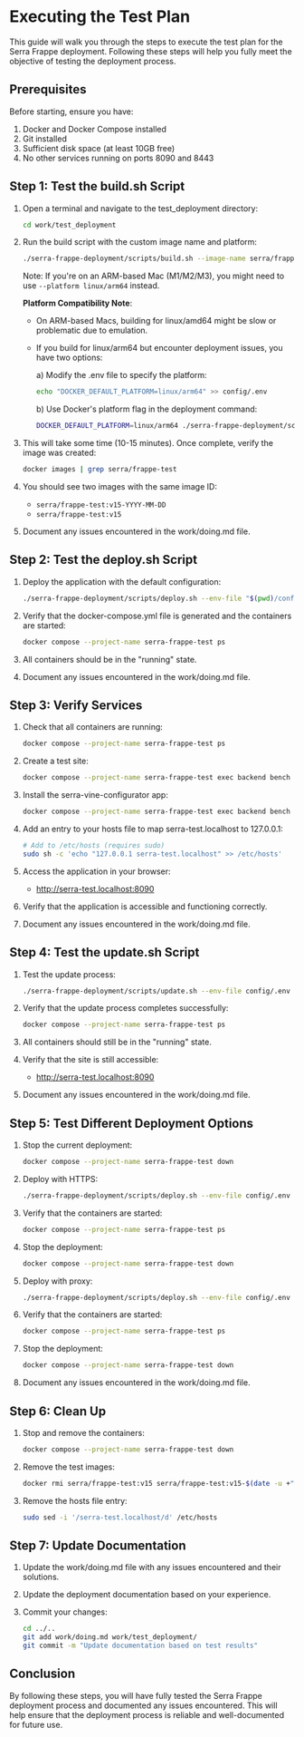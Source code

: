 # Executing the Test Plan

This guide will walk you through the steps to execute the test plan for the Serra Frappe deployment. Following these steps will help you fully meet the objective of testing the deployment process.

## Prerequisites

Before starting, ensure you have:

1. Docker and Docker Compose installed
2. Git installed
3. Sufficient disk space (at least 10GB free)
4. No other services running on ports 8090 and 8443

## Step 1: Test the build.sh Script

1. Open a terminal and navigate to the test_deployment directory:

   ```bash
   cd work/test_deployment
   ```

2. Run the build script with the custom image name and platform:

   ```bash
   ./serra-frappe-deployment/scripts/build.sh --image-name serra/frappe-test --platform linux/amd64
   ```

   Note: If you're on an ARM-based Mac (M1/M2/M3), you might need to use `--platform linux/arm64` instead.

   **Platform Compatibility Note**:
   - On ARM-based Macs, building for linux/amd64 might be slow or problematic due to emulation.
   - If you build for linux/arm64 but encounter deployment issues, you have two options:

     a) Modify the .env file to specify the platform:
     ```bash
     echo "DOCKER_DEFAULT_PLATFORM=linux/arm64" >> config/.env
     ```

     b) Use Docker's platform flag in the deployment command:
     ```bash
     DOCKER_DEFAULT_PLATFORM=linux/arm64 ./serra-frappe-deployment/scripts/deploy.sh --env-file "$(pwd)/config/.env" --project-name serra-frappe-test
     ```

3. This will take some time (10-15 minutes). Once complete, verify the image was created:

   ```bash
   docker images | grep serra/frappe-test
   ```

4. You should see two images with the same image ID:
   - `serra/frappe-test:v15-YYYY-MM-DD`
   - `serra/frappe-test:v15`

5. Document any issues encountered in the work/doing.md file.

## Step 2: Test the deploy.sh Script

1. Deploy the application with the default configuration:
   ```bash
   ./serra-frappe-deployment/scripts/deploy.sh --env-file "$(pwd)/config/.env" --project-name serra-frappe-test
   ```

2. Verify that the docker-compose.yml file is generated and the containers are started:
   ```bash
   docker compose --project-name serra-frappe-test ps
   ```

3. All containers should be in the "running" state.

4. Document any issues encountered in the work/doing.md file.

## Step 3: Verify Services

1. Check that all containers are running:
   ```bash
   docker compose --project-name serra-frappe-test ps
   ```

2. Create a test site:
   ```bash
   docker compose --project-name serra-frappe-test exec backend bench new-site --mariadb-user-host-login-scope=% --admin-password test_password serra-test.localhost
   ```

3. Install the serra-vine-configurator app:
   ```bash
   docker compose --project-name serra-frappe-test exec backend bench --site serra-test.localhost install-app serra_vine_configurator
   ```

4. Add an entry to your hosts file to map serra-test.localhost to 127.0.0.1:
   ```bash
   # Add to /etc/hosts (requires sudo)
   sudo sh -c 'echo "127.0.0.1 serra-test.localhost" >> /etc/hosts'
   ```

5. Access the application in your browser:
   - http://serra-test.localhost:8090

6. Verify that the application is accessible and functioning correctly.

7. Document any issues encountered in the work/doing.md file.

## Step 4: Test the update.sh Script

1. Test the update process:
   ```bash
   ./serra-frappe-deployment/scripts/update.sh --env-file config/.env --project-name serra-frappe-test --skip-pull --skip-build
   ```

2. Verify that the update process completes successfully:
   ```bash
   docker compose --project-name serra-frappe-test ps
   ```

3. All containers should still be in the "running" state.

4. Verify that the site is still accessible:
   - http://serra-test.localhost:8090

5. Document any issues encountered in the work/doing.md file.

## Step 5: Test Different Deployment Options

1. Stop the current deployment:
   ```bash
   docker compose --project-name serra-frappe-test down
   ```

2. Deploy with HTTPS:
   ```bash
   ./serra-frappe-deployment/scripts/deploy.sh --env-file config/.env --project-name serra-frappe-test --with-https
   ```

3. Verify that the containers are started:
   ```bash
   docker compose --project-name serra-frappe-test ps
   ```

4. Stop the deployment:
   ```bash
   docker compose --project-name serra-frappe-test down
   ```

5. Deploy with proxy:
   ```bash
   ./serra-frappe-deployment/scripts/deploy.sh --env-file config/.env --project-name serra-frappe-test --with-proxy
   ```

6. Verify that the containers are started:
   ```bash
   docker compose --project-name serra-frappe-test ps
   ```

7. Stop the deployment:
   ```bash
   docker compose --project-name serra-frappe-test down
   ```

8. Document any issues encountered in the work/doing.md file.

## Step 6: Clean Up

1. Stop and remove the containers:
   ```bash
   docker compose --project-name serra-frappe-test down
   ```

2. Remove the test images:
   ```bash
   docker rmi serra/frappe-test:v15 serra/frappe-test:v15-$(date -u +"%Y-%m-%d")
   ```

3. Remove the hosts file entry:
   ```bash
   sudo sed -i '/serra-test.localhost/d' /etc/hosts
   ```

## Step 7: Update Documentation

1. Update the work/doing.md file with any issues encountered and their solutions.

2. Update the deployment documentation based on your experience.

3. Commit your changes:
   ```bash
   cd ../..
   git add work/doing.md work/test_deployment/
   git commit -m "Update documentation based on test results"
   ```

## Conclusion

By following these steps, you will have fully tested the Serra Frappe deployment process and documented any issues encountered. This will help ensure that the deployment process is reliable and well-documented for future use.
